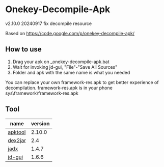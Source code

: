 Onekey-Decompile-Apk
====================
v2.10.0 20240917
fix decompile resource

Based on https://code.google.com/p/onekey-decompile-apk/



How to use
----------------------------------

1. Drag your apk on _onekey-decompile-apk.bat
2. Wait for invoking jd-gui, "File"-"Save All Sources"
3. Folder and apk with the same name is what you needed

You can replace your own framework-res.apk to get better experience of decompilation.
framework-res.apk is in your phone sys\framework\framework-res.apk



## Tool

| name                                                | version |
| --------------------------------------------------- | ------- |
| [apktool](https://github.com/iBotPeaches/Apktool)   | 2.10.0  |
| [dex2jar](https://github.com/pxb1988/dex2jar)       | 2.4     |
| [jadx](https://github.com/skylot/jadx)              | 1.4.7   |
| [jd-gui](https://github.com/java-decompiler/jd-gui) | 1.6.6   |

